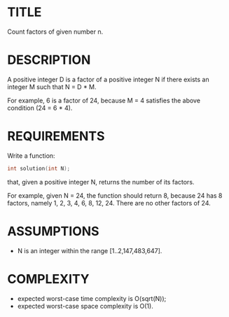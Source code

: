 TITLE
=====
Count factors of given number n.

DESCRIPTION
===========
A positive integer D is a factor of a positive integer N if there exists an integer M such that N = D * M.

For example, 6 is a factor of 24, because M = 4 satisfies the above condition (24 = 6 * 4).


REQUIREMENTS
============
Write a function:

```c++
int solution(int N);
```

that, given a positive integer N, returns the number of its factors.

For example, given N = 24, the function should return 8, because 24 has 8 factors, namely 1, 2, 3, 4, 6, 8, 12, 24. There are no other factors of 24.


ASSUMPTIONS
===========
* N is an integer within the range [1..2,147,483,647].

COMPLEXITY
===========
* expected worst-case time complexity is O(sqrt(N));
* expected worst-case space complexity is O(1).


